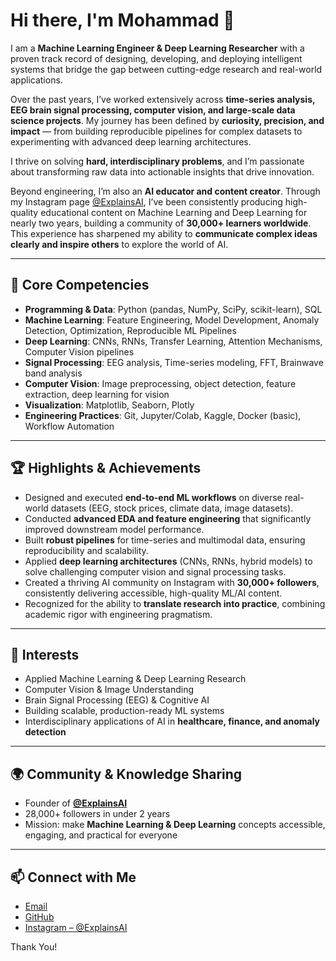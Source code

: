 # Hi there, I'm Mohammad 👋

I am a **Machine Learning Engineer & Deep Learning Researcher** with a proven track record of designing, developing, and deploying intelligent systems that bridge the gap between cutting-edge research and real-world applications.  

Over the past years, I’ve worked extensively across **time-series analysis, EEG brain signal processing, computer vision, and large-scale data science projects**. My journey has been defined by **curiosity, precision, and impact** — from building reproducible pipelines for complex datasets to experimenting with advanced deep learning architectures.  

I thrive on solving **hard, interdisciplinary problems**, and I’m passionate about transforming raw data into actionable insights that drive innovation.  

Beyond engineering, I’m also an **AI educator and content creator**. Through my Instagram page [@ExplainsAI](https://instagram.com/explainsai), I’ve been consistently producing high-quality educational content on Machine Learning and Deep Learning for nearly two years, building a community of **30,000+ learners worldwide**. This experience has sharpened my ability to **communicate complex ideas clearly and inspire others** to explore the world of AI.

---

## 🔧 Core Competencies
- **Programming & Data**: Python (pandas, NumPy, SciPy, scikit-learn), SQL  
- **Machine Learning**: Feature Engineering, Model Development, Anomaly Detection, Optimization, Reproducible ML Pipelines  
- **Deep Learning**: CNNs, RNNs, Transfer Learning, Attention Mechanisms, Computer Vision pipelines  
- **Signal Processing**: EEG analysis, Time-series modeling, FFT, Brainwave band analysis  
- **Computer Vision**: Image preprocessing, object detection, feature extraction, deep learning for vision  
- **Visualization**: Matplotlib, Seaborn, Plotly  
- **Engineering Practices**: Git, Jupyter/Colab, Kaggle, Docker (basic), Workflow Automation  

---

## 🏆 Highlights & Achievements
- Designed and executed **end-to-end ML workflows** on diverse real-world datasets (EEG, stock prices, climate data, image datasets).  
- Conducted **advanced EDA and feature engineering** that significantly improved downstream model performance.  
- Built **robust pipelines** for time-series and multimodal data, ensuring reproducibility and scalability.  
- Applied **deep learning architectures** (CNNs, RNNs, hybrid models) to solve challenging computer vision and signal processing tasks.  
- Created a thriving AI community on Instagram with **30,000+ followers**, consistently delivering accessible, high-quality ML/AI content.  
- Recognized for the ability to **translate research into practice**, combining academic rigor with engineering pragmatism.  

---

## 📌 Interests
- Applied Machine Learning & Deep Learning Research  
- Computer Vision & Image Understanding  
- Brain Signal Processing (EEG) & Cognitive AI  
- Building scalable, production-ready ML systems  
- Interdisciplinary applications of AI in **healthcare, finance, and anomaly detection**  

---

## 🌍 Community & Knowledge Sharing
- Founder of **[@ExplainsAI](https://instagram.com/explainsai)**  
- 28,000+ followers in under 2 years  
- Mission: make **Machine Learning & Deep Learning** concepts accessible, engaging, and practical for everyone  

---

## 📫 Connect with Me
- [Email](mailto:mohammadseifi8131@gmail.com)  
- [GitHub](https://github.com/mohammadseyfi11)  
- [Instagram – @ExplainsAI](https://instagram.com/explainsai)  

Thank You!
